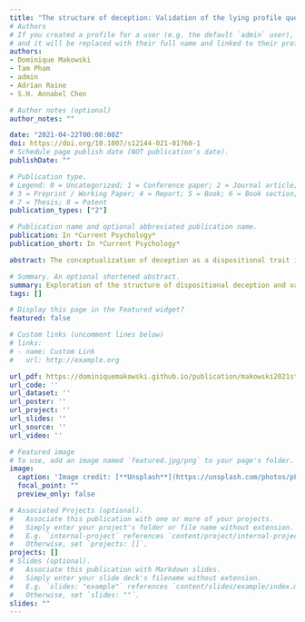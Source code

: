 ```yaml
---
title: "The structure of deception: Validation of the lying profile questionnaire"
# Authors
# If you created a profile for a user (e.g. the default `admin` user), write the username (folder name) here 
# and it will be replaced with their full name and linked to their profile.
authors:
- Dominique Makowski
- Tam Pham
- admin
- Adrian Raine
- S.H. Annabel Chen

# Author notes (optional)
author_notes: ""

date: "2021-04-22T00:00:00Z"
doi: https://doi.org/10.1007/s12144-021-01760-1
# Schedule page publish date (NOT publication's date).
publishDate: ""

# Publication type.
# Legend: 0 = Uncategorized; 1 = Conference paper; 2 = Journal article;
# 3 = Preprint / Working Paper; 4 = Report; 5 = Book; 6 = Book section;
# 7 = Thesis; 8 = Patent
publication_types: ["2"]

# Publication name and optional abbreviated publication name.
publication: In *Current Psychology*
publication_short: In *Current Psychology*

abstract: The conceptualization of deception as a dispositional trait is under-represented in the literature. Despite scientific evidence supporting the existence of individual differences in lying, a validated measure of dispositional deception is still lacking. This study aims to explore the structure of dispositional deception by validating a 16-item questionnaire to characterize individuals’ lying patterns. The final sample included 716 participants (Mean age = 25.02, 55.87% females) who were recruited via posters, flyers, and online social media platforms in Singapore. Our findings suggested four distinct latent dimensions; frequency, ability, negativity, and contextuality. We established the convergent validity of our measure by showing significant relationships with social desirability, malevolent traits, cognitive control deficits, normal and pathological personality traits, as well as demographic variables such as sex, age, and religiosity. Overall, the present study introduced a general framework to understanding deception as a dispositional trait.

# Summary. An optional shortened abstract.
summary: Exploration of the structure of dispositional deception and validation of the lying profile questionnaire
tags: []

# Display this page in the Featured widget?
featured: false

# Custom links (uncomment lines below)
# links:
# - name: Custom Link
#   url: http://example.org

url_pdf: https://dominiquemakowski.github.io/publication/makowski2021structure/makowski2021structure.pdf
url_code: ''
url_dataset: ''
url_poster: ''
url_project: ''
url_slides: ''
url_source: ''
url_video: ''

# Featured image
# To use, add an image named `featured.jpg/png` to your page's folder. 
image:
  caption: 'Image credit: [**Unsplash**](https://unsplash.com/photos/pLCdAaMFLTE)'
  focal_point: ""
  preview_only: false

# Associated Projects (optional).
#   Associate this publication with one or more of your projects.
#   Simply enter your project's folder or file name without extension.
#   E.g. `internal-project` references `content/project/internal-project/index.md`.
#   Otherwise, set `projects: []`.
projects: []
# Slides (optional).
#   Associate this publication with Markdown slides.
#   Simply enter your slide deck's filename without extension.
#   E.g. `slides: "example"` references `content/slides/example/index.md`.
#   Otherwise, set `slides: ""`.
slides: ""
---
```


